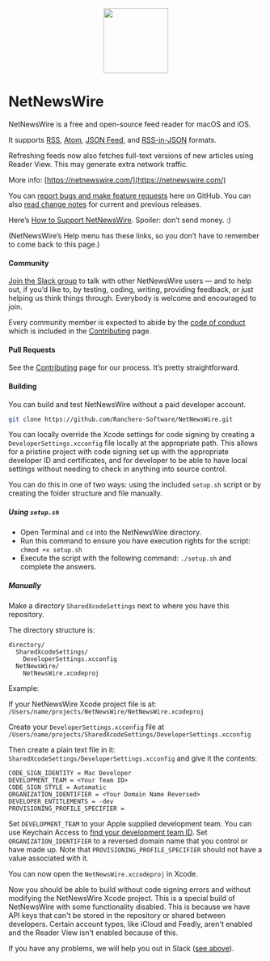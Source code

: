 <img src=Technotes/Images/icon_1024.png height=128 width=128 style="display: block; margin: auto;"> 

# NetNewsWire

NetNewsWire is a free and open-source feed reader for macOS and iOS.

It supports [RSS](https://cyber.harvard.edu/rss/rss.html), [Atom](https://datatracker.ietf.org/doc/html/rfc4287), [JSON Feed](https://jsonfeed.org/), and [RSS-in-JSON](https://github.com/scripting/Scripting-News/blob/master/rss-in-json/README.md) formats.

Refreshing feeds now also fetches full-text versions of new articles using Reader View. This may generate extra network traffic.

More info: [https://netnewswire.com/](https://netnewswire.com/)

You can [report bugs and make feature requests](https://github.com/Ranchero-Software/NetNewsWire/issues) here on GitHub. You can also [read change notes](https://github.com/Ranchero-Software/NetNewsWire/releases/) for current and previous releases.

Here’s [How to Support NetNewsWire](Technotes/HowToSupportNetNewsWire.markdown). Spoiler: don’t send money. :)

(NetNewsWire’s Help menu has these links, so you don’t have to remember to come back to this page.)

#### Community

[Join the Slack group](https://netnewswire.com/slack) to talk with other NetNewsWire users — and to help out, if you’d like to, by testing, coding, writing, providing feedback, or just helping us think things through. Everybody is welcome and encouraged to join.

Every community member is expected to abide by the [code of conduct](CONTRIBUTING.md#code-of-conduct) which is included in the [Contributing](CONTRIBUTING.md) page.

#### Pull Requests

See the [Contributing](CONTRIBUTING.md) page for our process. It’s pretty straightforward.

#### Building

You can build and test NetNewsWire without a paid developer account.

```bash
git clone https://github.com/Ranchero-Software/NetNewsWire.git
```

You can locally override the Xcode settings for code signing
by creating a `DeveloperSettings.xcconfig` file locally at the appropriate path.
This allows for a pristine project with code signing set up with the appropriate
developer ID and certificates, and for developer to be able to have local settings
without needing to check in anything into source control.

You can do this in one of two ways: using the included `setup.sh` script or by creating the folder structure and file manually.

##### Using `setup.sh`

- Open Terminal and `cd` into the NetNewsWire directory. 
- Run this command to ensure you have execution rights for the script: `chmod +x setup.sh`
- Execute the script with the following command: `./setup.sh` and complete the answers.

##### Manually 

Make a directory `SharedXcodeSettings` next to where you have this repository.

The directory structure is:

```
directory/
  SharedXcodeSettings/
    DeveloperSettings.xcconfig
  NetNewsWire/
    NetNewsWire.xcodeproj
```
Example:

If your NetNewsWire Xcode project file is at:
`/Users/name/projects/NetNewsWire/NetNewsWire.xcodeproj`

Create your `DeveloperSettings.xcconfig` file at
`/Users/name/projects/SharedXcodeSettings/DeveloperSettings.xcconfig`

Then create a plain text file in it: `SharedXcodeSettings/DeveloperSettings.xcconfig` and
give it the contents:

```
CODE_SIGN_IDENTITY = Mac Developer
DEVELOPMENT_TEAM = <Your Team ID>
CODE_SIGN_STYLE = Automatic
ORGANIZATION_IDENTIFIER = <Your Domain Name Reversed>
DEVELOPER_ENTITLEMENTS = -dev
PROVISIONING_PROFILE_SPECIFIER =
```

Set `DEVELOPMENT_TEAM` to your Apple supplied development team.  You can use Keychain
Access to [find your development team ID](/Technotes/FindingYourDevelopmentTeamID.md).
Set `ORGANIZATION_IDENTIFIER` to a reversed domain name that you control or have made up.
Note that `PROVISIONING_PROFILE_SPECIFIER` should not have a value associated with it.

You can now open the `NetNewsWire.xccodeproj` in Xcode.

Now you should be able to build without code signing errors and without modifying
the NetNewsWire Xcode project.  This is a special build of NetNewsWire with some
functionality disabled.  This is because we have API keys that can't be stored in the
repository or shared between developers.  Certain account types, like iCloud and Feedly, aren't
enabled and the Reader View isn't enabled because of this.

If you have any problems, we will help you out in Slack ([see above](README.md#Community)).
